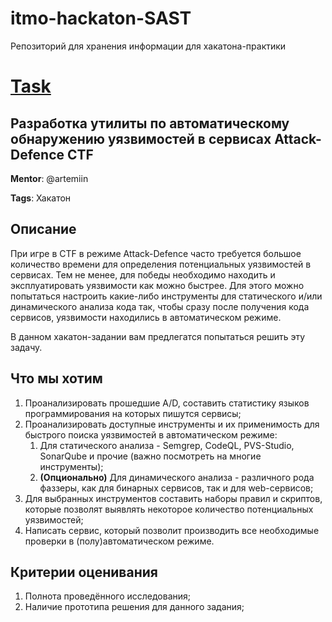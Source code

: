 # itmo-hackaton-SAST
Репозиторий для хранения информации для хакатона-практики 
# [Task](https://github.com/cs-itmo/practice-2025/blob/master/tracks/SAST-DAST-for-AD.md)
## Разработка утилиты по автоматическому обнаружению уязвимостей в сервисах Attack-Defence CTF

**Mentor**: @artemiin

**Tags**: Хакатон

## Описание

При игре в CTF в режиме Attack-Defence часто требуется большое количество времени для определения потенциальных уязвимостей в сервисах.
Тем не менее, для победы необходимо находить и эксплуатировать уязвимости как можно быстрее. 
Для этого можно попытаться настроить какие-либо инструменты для статического и/или динамического анализа кода так, чтобы сразу 
после получения кода сервисов, уязвимости находились в автоматическом режиме.

В данном хакатон-задании вам предлегатся попытаться решить эту задачу.

## Что мы хотим

1. Проанализировать прошедшие A/D, составить статистику языков программирования на которых пишутся сервисы;
2. Проанализировать доступные инструменты и их применимость для быстрого поиска уязвимостей в автоматическом режиме:
    1. Для статического анализа - Semgrep, CodeQL, PVS-Studio, SonarQube и прочие (важно посмотреть на многие инструменты);
    2. __(Опционально)__ Для динамического анализа - различного рода фаззеры, как для бинарных сервисов, так и для web-сервисов;
3. Для выбранных инструментов составить наборы правил и скриптов, которые позволят выявлять некоторое количество потенциальных уязвимостей;
4. Написать сервис, который позволит производить все необходимые проверки в (полу)автоматическом режиме.

## Критерии оценивания

1. Полнота проведённого исследования;
2. Наличие прототипа решения для данного задания;

